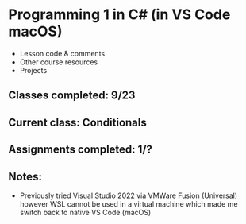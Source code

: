 # Programming 1 in C# (in VS Code macOS)

-   Lesson code & comments
-   Other course resources
-   Projects

## Classes completed: 9/23

## Current class: Conditionals

## Assignments completed: 1/?

## Notes:

-   Previously tried Visual Studio 2022 via VMWare Fusion (Universal) however WSL cannot be used in a virtual machine which made me switch back to native VS Code (macOS)
